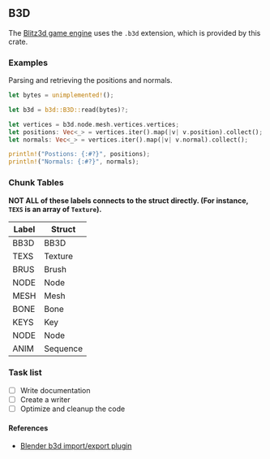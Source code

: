 ## B3D

The [Blitz3d game engine](https://github.com/blitz-research/blitz3d) uses the `.b3d` extension, which is provided by this crate.

### Examples

Parsing and retrieving the positions and normals.

```rust
let bytes = unimplemented!();

let b3d = b3d::B3D::read(bytes)?;

let vertices = b3d.node.mesh.vertices.vertices;
let positions: Vec<_> = vertices.iter().map(|v| v.position).collect();
let normals: Vec<_> = vertices.iter().map(|v| v.normal).collect();

println!("Postions: {:#?}", positions);
println!("Normals: {:#?}", normals);
```

### Chunk Tables

**NOT ALL of these labels connects to the struct directly. (For instance, `TEXS` is an array of `Texture`).**

| Label | Struct |
|---------|---------|
| BB3D     | BB3D     |
| TEXS     | Texture     |
| BRUS     | Brush     |
| NODE     | Node     |
| MESH     | Mesh     |
| BONE     | Bone     |
| KEYS     | Key     |
| NODE     | Node     |
| ANIM     | Sequence     |

### Task list

- [ ] Write documentation
- [ ] Create a writer
- [ ] Optimize and cleanup the code

#### References
- [Blender b3d import/export plugin](https://github.com/joric/io_scene_b3d)
